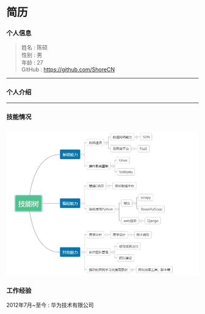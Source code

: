 # 简历

### 个人信息
> 姓名 : 陈硕  
> 性别 : 男  
> 年龄 : 27  
> GitHub : https://github.com/ShoreCN
---
### 个人介绍  

---
### 技能情况
![skill](https://github.com/ShoreCN/Resume/blob/master/img/skill1113.jpg)
---
### 工作经验
2012年7月~至今 : 华为技术有限公司
